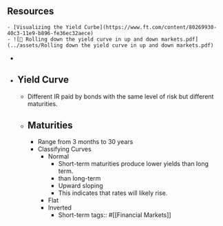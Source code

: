 ## Resources
	- [Visualizing the Yield Curbe](https://www.ft.com/content/80269930-40c3-11e9-b896-fe36ec32aece)
	- ![📄 Rolling down the yield curve in up and down markets.pdf](../assets/Rolling down the yield curve in up and down markets.pdf)
-
- ## Yield Curve
	- Different IR paid by bonds with the same level of risk but different maturities.
	- ## Maturities
		- Range from 3 months to 30 years
		- Classifying Curves
			- Normal
				- Short-term maturities produce lower yields than long term.
				- than long-term
				- Upward sloping
				- This indicates that rates will likely rise.
			- Flat
			- Inverted
				- Short-term
tags:: #[[Financial Markets]]
